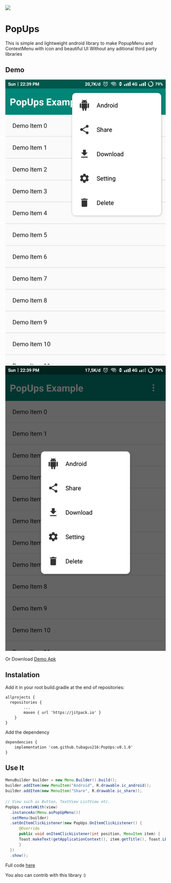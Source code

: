[![](https://jitpack.io/v/tubagus216/PopUps.svg)](https://jitpack.io/#tubagus216/PopUps)

# PopUps
This is simple and lightweight android library to make PopupMenu and ContextMenu with icon and beautiful UI 
Without any aditional third party libraries

## Demo

![](https://github.com/tubagus216/PopUps/blob/main/art/Screenshot_2022-02-13-22-39-46-319_dev.tubagusahmad.popups_example.png)
![](https://github.com/tubagus216/PopUps/blob/main/art/Screenshot_2022-02-13-22-39-38-035_dev.tubagusahmad.popups_example.png)

Or Download [Demo Apk](https://github.com/tubagus216/PopUps/blob/main/art/PopUps-Example.apk)

## Instalation

Add it in your root build.gradle at the end of repositories:
```
allprojects {
  repositories {
		...
		maven { url 'https://jitpack.io' }
	}
}
```
Add the dependency
```
dependencies {
	implementation 'com.github.tubagus216:PopUps:v0.1.0'
}
```


## Use It
```java
MenuBuilder builder = new Menu.Builder().build(); 
builder.addItem(new MenuItem("Android", R.drawable.ic_android));
builder.addItem(new MenuItem("Share", R.drawable.ic_share));

// View such as Button, TextView ListView etc.
PopUps.createWith(view)
  .instanceAs(Menu.asPopUpMenu()) 
  .setMenu(builder)
  .setOnItemClickListener(new PopUps.OnItemClickListener() {
      @Override
      public void onItemClickListener(int position, MenuItem item) {
	  Toast.makeText(getApplicationContext(), item.getTitle(), Toast.LENGTH_LONG).show();
      }
  })
  .show();
```
Full code [here](https://github.com/tubagus216/PopUps/blob/main/app/src/main/java/dev/tubagusahmad/popups_example/MainActivity.java)

You also can contrib with this library :)
